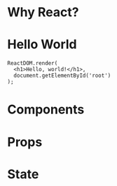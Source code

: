 # Why React? 

# Hello World
```
ReactDOM.render(
  <h1>Hello, world!</h1>,
  document.getElementById('root')
);
```

# Components

# Props

# State


